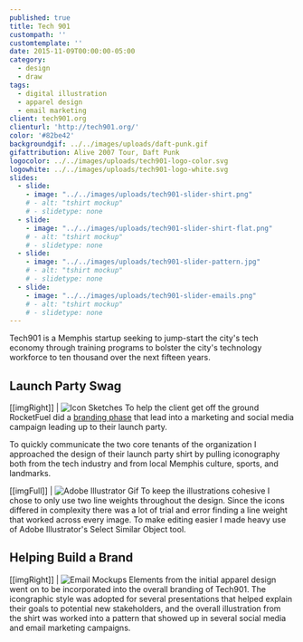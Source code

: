```yaml
---
published: true
title: Tech 901
custompath: ''
customtemplate: ''
date: 2015-11-09T00:00:00-05:00
category:
  - design
  - draw
tags:
  - digital illustration
  - apparel design
  - email marketing
client: tech901.org
clienturl: 'http://tech901.org/'
color: '#82be42'
backgroundgif: ../../images/uploads/daft-punk.gif
gifattribution: Alive 2007 Tour, Daft Punk
logocolor: ../../images/uploads/tech901-logo-color.svg
logowhite: ../../images/uploads/tech901-logo-white.svg
slides:
  - slide:
    - image: "../../images/uploads/tech901-slider-shirt.png"
    # - alt: "tshirt mockup"
    # - slidetype: none
  - slide:
    - image: "../../images/uploads/tech901-slider-shirt-flat.png"
    # - alt: "tshirt mockup"
    # - slidetype: none
  - slide:
    - image: "../../images/uploads/tech901-slider-pattern.jpg"
    # - alt: "tshirt mockup"
    # - slidetype: none
  - slide:
    - image: "../../images/uploads/tech901-slider-emails.png"
    # - alt: "tshirt mockup"
    # - slidetype: none
---
```


Tech901 is a Memphis startup seeking to jump-start the city's tech economy through training programs to bolster the city's technology workforce to ten thousand over the next fifteen years.

## Launch Party Swag

[[imgRight]]
| ![Icon Sketches](../../images/uploads/shirt-sketch.jpg)
To help the client get off the ground RocketFuel did a <a href="http://www.gorocketfuel.com/work/tech901/" >branding phase</a> that lead into a marketing and social media campaign leading up to their launch party.


To quickly communicate the two core tenants of the organization I approached the design of their launch party shirt by pulling iconography both from the tech industry and from local Memphis culture, sports, and landmarks.

[[imgFull]]
| ![Adobe Illustrator Gif](../../images/uploads/lineweight.gif)
To keep the illustrations cohesive I chose to only use two line weights throughout the design. Since the icons differed in complexity there was a lot of trial and error finding a line weight that worked across every image. To make editing easier I made heavy use of Adobe Illustrator's Select Similar Object tool.

## Helping Build a Brand

[[imgRight]]
| ![Email Mockups](../../images/uploads/emails.png)
Elements from the initial apparel design went on to be incorporated into the overall branding of Tech901. The icongraphic style was adopted for several presentations that helped explain their goals to potential new stakeholders, and the overall illustration from the shirt was worked into a pattern that showed up in several social media and email marketing campaigns.
